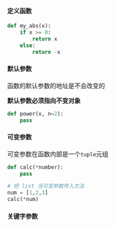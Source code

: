 #### 定义函数

```python
def my_abs(x):
    if x >= 0:
        return x
    else:
        return -x
```

#### 默认参数

函数的默认参数的地址是不会改变的

**默认参数必须指向不变对象**

```python
def power(x, n=2):
    pass
```

#### 可变参数

可变参数在函数内部是一个`tuple`元组

```python
def calc(*number):
    pass

# 把 list 当可变参数传入方法
num = [1,2,3]
calc(*num)
```

#### 关键字参数